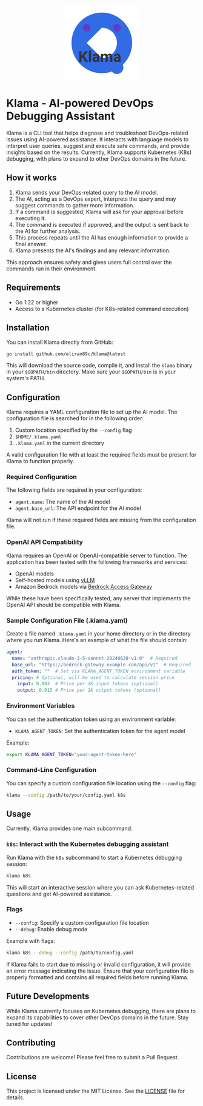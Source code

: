 <div align="center">
  <img src="images/logo.svg" alt="Klama Logo" width="200">
</div>

# Klama - AI-powered DevOps Debugging Assistant

Klama is a CLI tool that helps diagnose and troubleshoot DevOps-related issues using AI-powered assistance. It interacts with language models to interpret user queries, suggest and execute safe commands, and provide insights based on the results. Currently, Klama supports Kubernetes (K8s) debugging, with plans to expand to other DevOps domains in the future.

## How it works

1. Klama sends your DevOps-related query to the AI model.
2. The AI, acting as a DevOps expert, interprets the query and may suggest commands to gather more information.
3. If a command is suggested, Klama will ask for your approval before executing it.
4. The command is executed if approved, and the output is sent back to the AI for further analysis.
5. This process repeats until the AI has enough information to provide a final answer.
6. Klama presents the AI's findings and any relevant information.

This approach ensures safety and gives users full control over the commands run in their environment.

## Requirements

- Go 1.22 or higher
- Access to a Kubernetes cluster (for K8s-related command execution)

## Installation

You can install Klama directly from GitHub:

```
go install github.com/eliran89c/klama@latest
```

This will download the source code, compile it, and install the `klama` binary in your `$GOPATH/bin` directory. Make sure your `$GOPATH/bin` is in your system's PATH.

## Configuration

Klama requires a YAML configuration file to set up the AI model. The configuration file is searched for in the following order:

1. Custom location specified by the `--config` flag
2. `$HOME/.klama.yaml`
3. `.klama.yaml` in the current directory

A valid configuration file with at least the required fields must be present for Klama to function properly.

### Required Configuration

The following fields are required in your configuration:

- `agent.name`: The name of the AI model
- `agent.base_url`: The API endpoint for the AI model

Klama will not run if these required fields are missing from the configuration file.

### OpenAI API Compatibility

Klama requires an OpenAI or OpenAI-compatible server to function. The application has been tested with the following frameworks and services:

- OpenAI models
- Self-hosted models using [vLLM](https://github.com/vllm-project/vllm)
- Amazon Bedrock models via [Bedrock Access Gateway](https://github.com/aws-samples/bedrock-access-gateway)

While these have been specifically tested, any server that implements the OpenAI API should be compatible with Klama.

### Sample Configuration File (.klama.yaml)

Create a file named `.klama.yaml` in your home directory or in the directory where you run Klama. Here's an example of what the file should contain:

```yaml
agent:
  name: "anthropic.claude-3-5-sonnet-20240620-v1:0"  # Required
  base_url: "https://bedrock-gateway.example.com/api/v1"  # Required
  auth_token: ""  # Set via KLAMA_AGENT_TOKEN environment variable
  pricing: # Optional, will be used to calculate session price
    input: 0.003  # Price per 1K input tokens (optional)
    output: 0.015 # Price per 1K output tokens (optional)
```

### Environment Variables

You can set the authentication token using an environment variable:

- `KLAMA_AGENT_TOKEN`: Set the authentication token for the agent model

Example:
```sh
export KLAMA_AGENT_TOKEN="your-agent-token-here"
```

### Command-Line Configuration

You can specify a custom configuration file location using the `--config` flag:

```sh
klama --config /path/to/your/config.yaml k8s
```

## Usage

Currently, Klama provides one main subcommand:

### `k8s`: Interact with the Kubernetes debugging assistant

Run Klama with the `k8s` subcommand to start a Kubernetes debugging session:

```sh
klama k8s
```

This will start an interactive session where you can ask Kubernetes-related questions and get AI-powered assistance.

### Flags

- `--config`: Specify a custom configuration file location
- `--debug`: Enable debug mode

Example with flags:
```sh
klama k8s --debug --config /path/to/config.yaml
```

If Klama fails to start due to missing or invalid configuration, it will provide an error message indicating the issue. Ensure that your configuration file is properly formatted and contains all required fields before running Klama.

## Future Developments

While Klama currently focuses on Kubernetes debugging, there are plans to expand its capabilities to cover other DevOps domains in the future. Stay tuned for updates!

## Contributing

Contributions are welcome! Please feel free to submit a Pull Request.

## License

This project is licensed under the MIT License. See the [LICENSE](LICENSE) file for details.